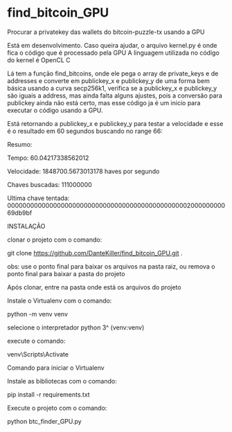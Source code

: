 # find_bitcoin_GPU
Procurar a privatekey das wallets do bitcoin-puzzle-tx usando a GPU

Está em desenvolvimento.
Caso queira ajudar, o arquivo kernel.py é onde fica o código que é processado pela GPU
A linguagem utilizada no código do kernel é OpenCL C

Lá tem a função find_bitcoins, onde ele pega o array de private_keys e de addresses e converte em publickey_x e publickey_y de uma forma bem básica usando a curva secp256k1,
verifica se a publickey_x e publickey_y são iguais a address, mas ainda falta alguns ajustes, pois a conversão para publickey ainda não está certo, mas esse código ja é um inicio para executar o código usando a GPU.

Está retornando a publickey_x e publickey_y para testar a velocidade e esse é o resultado em 60 segundos buscando no range 66:

Resumo:

Tempo:  60.04217338562012

Velocidade: 1848700.5673013178 haves por segundo

Chaves buscadas:  111000000

Ultima chave tentada:  00000000000000000000000000000000000000000000000200000000069db9bf





INSTALAÇÃO

clonar o projeto com o comando:

git clone https://github.com/DanteKiller/find_bitcoin_GPU.git .

obs: use o ponto final para baixar os arquivos na pasta raiz, ou remova o ponto final para baixar a pasta do projeto

Após clonar, entre na pasta onde está os arquivos do projeto

Instale o Virtualenv com o comando:

python -m venv venv

selecione o interpretador python 3^ (venv:venv)

execute o comando:

venv\Scripts\Activate

Comando para iniciar o Virtualenv

Instale as bibliotecas com o comando:

pip install -r requirements.txt

Execute o projeto com o comando:

python btc_finder_GPU.py
